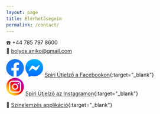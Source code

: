 ```yaml
---
layout: page
title: Elérhetőségeim
permalink: /contact/
---
```


☎️ +44 785 797 8600 <br/>
📧 bolyos.aniko@gmail.com

<img id="fb-logo" src="/assets/img/facebook_logo_icon.png" /> <img id="msgr-logo" src="/assets/img/facebook_messenger_logo_icon.png" /> [Spiri Útjelző a Facebookon](https://www.facebook.com/spiriutjelzo){:target="_blank"} <br/>
<img id="insta-logo" src="/assets/img/instagram_logo_icon.png" /> [Spiri Útjelző az Instagramon](https://www.instagram.com/spiriutjelzo/){:target="_blank"}

🌈 [Színelemzés applikáció](https://chroma-therapy.herokuapp.com/){:target="_blank"}
